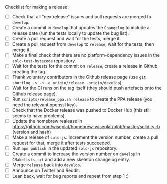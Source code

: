 Checklist for making a release:

 - [ ] Check that all "nextrelease" issues and pull requests are merged to ``develop``.
 - [ ] Create a commit in ``develop`` that updates the ``Changelog`` to include a release date (run the tests locally to update the bug list).
 - [ ] Create a pull request and wait for the tests, merge it.
 - [ ] Create a pull request from ``develop`` to ``release``, wait for the tests, then merge it.
 - [ ] Make a final check that there are no platform-dependency issues in the ``solc-test-bytecode`` repository.
 - [ ] Wait for the tests for the commit on ``release``, create a release in Github, creating the tag.
 - [ ] Thank voluntary contributors in the Github release page (use ``git shortlog -s -n -e origin/release..origin/develop``).
 - [ ] Wait for the CI runs on the tag itself (they should push artefacts onto the Github release page).
 - [ ] Run ``scripts/release_ppa.sh release`` to create the PPA release (you need the relevant openssl key).
 - [ ] Check that the Docker release was pushed to Docker Hub (this still seems to have problems).
 - [ ] Update the homebrew realease in https://github.com/wiseplat/homebrew-wiseplat/blob/master/solidity.rb (version and hash)
 - [ ] Make a release of ``solc-js``: Increment the version number, create a pull request for that, merge it after tests succeeded.
 - [ ] Run ``npm publish`` in the updated ``solc-js`` repository.
 - [ ] Create a commit to increase the version number on ``develop`` in ``CMakeLists.txt`` and add a new skeleton changelog entry.
 - [ ] Merge ``release`` back into ``develop``.
 - [ ] Announce on Twitter and Reddit.
 - [ ] Lean back, wait for bug reports and repeat from step 1 :)
